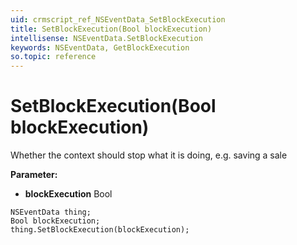 ```yaml
---
uid: crmscript_ref_NSEventData_SetBlockExecution
title: SetBlockExecution(Bool blockExecution)
intellisense: NSEventData.SetBlockExecution
keywords: NSEventData, GetBlockExecution
so.topic: reference
---
```


# SetBlockExecution(Bool blockExecution)

Whether the context should stop what it is doing, e.g. saving a sale

**Parameter:** 
* **blockExecution** Bool

```crmscript
NSEventData thing;
Bool blockExecution;
thing.SetBlockExecution(blockExecution);
```

